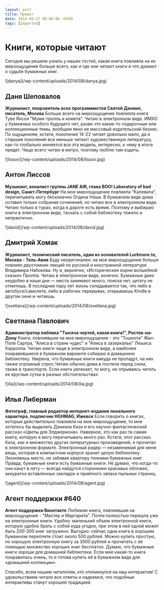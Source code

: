 ```yaml
---
layout: post
title: Привет
date: 2014-08-27 00:00:00 +0300
tags: [Imported]
---
```

# Книги, которые читают

Сегодня мы решили узнать у наших гостей, какая книга повлияла на их мироощущение больше всего, как и где они читают книги и что думают о судьбе бумажных книг.

<div class="col-xs-12">

<div class="col-md-12">![danya](/wp-content/uploads/2014/08/danya.jpg)</div>

<div class="col-md-12">

## Даня Шеповалов

**Журналист, покровитель всех программистов Святой Даниил, писатель, Москва** Больше всего на мироощущение повлияла книга Туве Янсон "Муми-тролль и комета". Читаю в электронном виде. ИМХО у бумажных особого будущего нет, разве что какие-то подарочные или коллекционные темы, вообщем явно не массовый издательский бизнес. По ощущениям, кстати, поколение 14-22 читает довольно мало, да и старшие поколения все меньше читают художественную литературу, как-то глобально меняется вся эта модель, интересно, к чему в итоге придет. Чаще всего читаю в метро, поэтому люблю там ездить.</div>

</div>

<div class="col-xs-12">

<div class="col-md-12">![lissov](/wp-content/uploads/2014/08/lissov.jpg)</div>

<div class="col-md-12">

## Антон Лиссов

**Музыкант, вокалист группы JANE AIR, глава BOO! Laboratory of bad design, Санкт-Петербург** На мое мироощущение повлияла “Калевала”, перечитывать могу бесконечно Огдена Нэша. В бумажном виде дома оставил только собрания сочинений, но читаю все в электронном виде. Читаю только в турах, когда в дороге есть время. Поэтому и выбираю книги в электронном виде, таскать с собой библиотеку тяжело и непрактично.</div>

</div>

<div class="col-xs-12">

<div class="col-md-12">![david](/wp-content/uploads/2014/08/david.jpg)</div>

<div class="col-md-12">

## Дмитрий Хомак

**Журналист, технический писатель, один из основателей Lurkmore.to, Москва - Тель-Авив** Буду неоригинален: на мое мироощущение больше повлиял двухтомник лекций по русской и иностранной литературе Владимира Набокова. Ну и, вероятно, «Исторические корни волшебной сказки» Проппа. Читаю в электронном виде, конечно. Бумажные дико неудобно в наши дни — места занимают много, поиска нет, цитату не отметишь. В последние пару лет жизнь складывается так, что либо в автобусе/самолете, либо в рабочих перерывах, открываешь Kindle в другом окне и читаешь.</div>

</div>

<div class="col-xs-12">

<div class="col-md-12">![svetlana](/wp-content/uploads/2014/08/svetlana.jpg)</div>

<div class="col-md-12">

## Светлана Павлович

**Администратор паблика "Тысяча чертей, какая книга!", Ростов-на-Дону** Книги, повлиявшие на мое мироощущение - это "Тошнота" Жан-Поля Сартра, "Алиса в стране чудес" и "Алиса в зазеркалье" Люьиса Кэрролла. Читаю книги чаще в электронном виде, а наиболее понравившиеся в бумажном варианте собираю в домашнюю библиотеку. Уверена, что бумажные книги никуда не пропадут, на них также огромный спрос.Читаю обычно дома в постели перед сном, также в транспорте. Если книга увлекает, то могу, не отрываясь читать ее круглые сутки в разных обстоятельствах.</div>

</div>

<div class="col-xs-12">

<div class="col-md-12">![ilia](/wp-content/uploads/2014/08/ilia.jpg)</div>

<div class="col-md-12">

## Илья Либерман

**Фотограф, главный редактор интернет-издания локального характера, подписчик HGHMAG, Ижевск** Если говорить о книгах, которые действительно повлияли на мое мироощущение, то мне хотелось бы выделить Дэниэла Киза и его научно-фантастический рассказ «Цветы для Элджернона». Наверное, это как раз та самая книга, которую я могу перечитывать много раз. Кстати, этот рассказ Киза, как и множество других литературных произведений, я прочитал в электронном формате. Электронный ридер — незаменимая для меня вещь, которая в компактном корпусе хранит целую библиотеку. Экономишь место, не забивая квартиру тоннами бумажных книг. Правда, бумажные книги есть бумажные книги. Не думаю, что когда-то они канут в лету — всегда найдутся сторонники красивых обложек, аккуратно вставленных закладок и приятного запаха пыльных страниц.</div>

</div>

<div class="col-xs-12">

<div class="col-md-12">![agent](/wp-content/uploads/2014/08/agent.jpg)</div>

<div class="col-md-12">

## Агент поддержки #640

**Агент поддержки Вконтакте** Любимая книга, повлиявшая на мироощущение - "Мастер и Маргарита". Почти полностью перешла уже на электронные книги. Удобно: маленький объем электронной книги, которую удобно брать с собой куда угодно, при этом в ней одной может быть 200-300 книг загружено. Выгодно: сейчас одна книга в хорошем бумажном переплете стоит около 500 рублей. Можно купить простую, но хорошую электронную книгу за 3000 рублей и прочитать с её помощью множество хороших книг бесплатно. Думаю, что бумажные книги хороши для домашней библиотеки. Если мне какая-то книга понравилась очень, то я готова купить её в бумажном виде для «домашней коллекции».</div>

</div>

Спасибо, всем нашим читателям, кто откликнулся на наш интерактив! С удовольствием читали все ответы и надеемся, что подобные интерактивы станут хорошей традицией.
